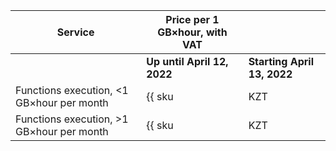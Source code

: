 | Service | Price per 1 GB×hour, with VAT | |
| --- | --- | --- |
| | **Up until April 12, 2022** | **Starting April 13, 2022** |
| Functions execution, <1 GB×hour per month | {{ sku|KZT|serverless.functions.compute.v1|string }} | {{ sku|KZT|serverless.functions.compute.v1|string }} |
| Functions execution, >1 GB×hour per month | {{ sku|KZT|serverless.functions.compute.v1|pricingRate.10|string }} | ₸27.35 |
